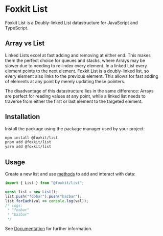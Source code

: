 # Foxkit List

Foxkit List is a Doubly-linked List datastructure for JavaScript and TypeScript.

## Array vs List

Linked Lists excel at fast adding and removing at either end. This makes them the perfect choice for queues and stacks, where Arrays may be slower due to needing to re-index every element. In a linked List every element points to the next element. Foxkit List is a doubly-linked list, so every element also links to the previous element. This allows for fast adding of elements at any point by merely updating these pointers.

The disadvantage of this datastructure lies in the same difference: Arrays are perfect for reading values at any point, while a linked list needs to traverse from either the first or last element to the targeted element.

## Installation

Install the package using the package manager used by your project:

```sh
npm install @foxkit/list
pnpm add @foxkit/list
yarn add @foxkit/list
```

## Usage

Create a new list and use [methods](docs/methods.md) to add and interact with data:

```js
import { List } from "@foxkit/list";

const list = new List();
list.push("foobar").push("bazbar");
list.forEach(val => console.log(val));
/* logs:
 * "foobar"
 * "bazbar"
 */
```

See [Documentation](docs/README.md) for further information.
